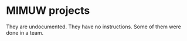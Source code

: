 # MIMUW projects
They are undocumented.
They have no instructions.
Some of them were done in a team.
